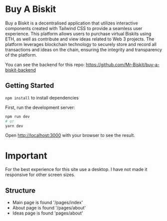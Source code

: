 # Buy A Biskit

Buy a Biskit is a decentralised application that utilizes interactive components created with Tailwind CSS to provide a seamless user experience. This platform allows users to purchase virtual Biskits using ETH, as well as contribute and view ideas related to Web 3 projects. The platform leverages blockchain technology to securely store and record all transactions and ideas on the chain, ensuring the integrity and transparency of the platform.

You can see the backend for this repo: https://github.com/Mr-Biskit/buy-a-biskit-backend

## Getting Started

`npm install` to install dependencies

First, run the development server:

```bash
npm run dev
# or
yarn dev
```

Open [http://localhost:3000](http://localhost:3000) with your browser to see the result.

# Important

For the best experience for this site use a desktop. I have not made it responsive for other screen sizes.

## Structure

- Main page is found '/pages/index'
- About page is found '/pages/about'
- Ideas page is found 'pages/about'
